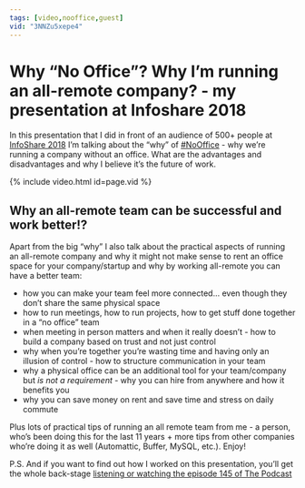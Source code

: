 ```yaml
---
tags: [video,nooffice,guest]
vid: "3NNZu5xepe4"
---
```


# Why “No Office”? Why I’m running an all-remote company? - my presentation at Infoshare 2018

In this presentation that I did in front of an audience of 500+ people at [InfoShare 2018](https://Infoshare.pl) I’m talking about the “why” of [#NoOffice](/tag/NoOffice) - why we’re running a company without an office. What are the advantages and disadvantages and why I believe it’s the future of work.

{% include video.html id=page.vid %}

<!--More-->

## Why an all-remote team can be successful and work better!?

Apart from the big “why” I also talk about the practical aspects of running an all-remote company and why it might not make sense to rent an office space for your company/startup and why by working all-remote you can have a better team:

- how you can make your team feel more connected... even though they don’t share the same physical space
- how to run meetings, how to run projects, how to get stuff done together in a “no office” team
- when meeting in person matters and when it really doesn’t - how to build a company based on trust and not just control
- why when you’re together you’re wasting time and having only an illusion of control - how to structure communication in your team
- why a physical office can be an additional tool for your team/company but *is not a requirement* - why you can hire from anywhere and how it benefits you
- why you can save money on rent and save time and stress on daily commute

Plus lots of practical tips of running an all remote team from me - a person, who’s been doing this for the last 11 years + more tips from other companies who’re doing it as well (Automattic, Buffer, MySQL, etc.). Enjoy!

P.S. And if you want to find out how I worked on this presentation, you’ll get the whole back-stage [listening or watching the episode 145 of The Podcast](https://sliwinski.com/thepodcast-145/)



[n]: https://nozbe.com/?a=mike
[p]: https://thepodcast.fm/
